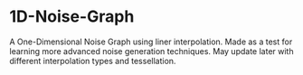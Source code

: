 # 1D-Noise-Graph
A One-Dimensional Noise Graph using liner interpolation. Made as a test for learning more advanced noise generation techniques.
May update later with different interpolation types and tessellation.
